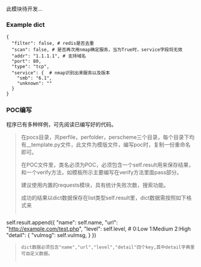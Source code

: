 此模块待开发...

### Example dict

```
{
  "filter": false, # redis是否去重 
  "scan": false, # 是否再次用nmap确定服务，当为True时，service字段将无效
  "addr": "1.1.1.1", # 支持域名
  "port": 80,  
  "type": "tcp", 
  "service": {  # nmap识别出来服务以及版本
    "smb": "6.1",
    "unknown": ""
  }
}
```


### POC编写

程序已有多种样例，可先阅读已编写好的代码。
> 在pocs目录，共perfile，perfolder，perscheme三个目录，每个目录下均有__template.py文件，此文件为模版文件，编写poc时，复制一份重命名即可。
> 
> 在POC文件里，类名必须为POC，必须包含一个self.result用来保存结果，和一个verify方法，如模板所示主要编写在verify方法里面pass部分。
> 
> 建议使用内置的requests模块，具有统计失败次数，搜索功能。
> 
> 成功的结果以dict数据保存在list类型self.result里，dict数据需按照如下格式来
> 
> ```
self.result.append({
            "name": self.name,
            "url": "http://example.com/test.php",
            "level": self.level,  # 0:Low  1:Medium 2:High
            "detail": {
                "vulmsg": self.vulmsg,
            }
        })
>```
>dict数据必须包含"name","url","level","detail"四个key,其中detail字典里可自定义数据。
> 
>

